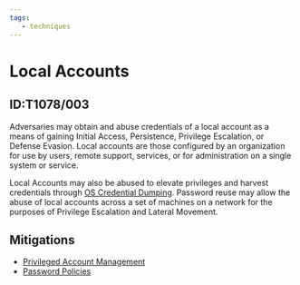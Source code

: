 ```yaml
---
tags:
   - techniques
---
```

# Local Accounts
## ID:T1078/003
Adversaries may obtain and abuse credentials of a local account as a means of gaining Initial Access, Persistence, Privilege Escalation, or Defense Evasion. Local accounts are those configured by an organization for use by users, remote support, services, or for administration on a single system or service.

Local Accounts may also be abused to elevate privileges and harvest credentials through [OS Credential Dumping](/mitre/techniques/T1003). Password reuse may allow the abuse of local accounts across a set of machines on a network for the purposes of Privilege Escalation and Lateral Movement. 
## Mitigations
* [Privileged Account Management](mitigations/M1026)
* [Password Policies](mitigations/M1027)
